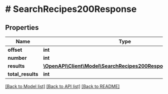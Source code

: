 # # SearchRecipes200Response

## Properties

Name | Type | Description | Notes
------------ | ------------- | ------------- | -------------
**offset** | **int** |  |
**number** | **int** |  |
**results** | [**\OpenAPI\Client\Model\SearchRecipes200ResponseResultsInner[]**](SearchRecipes200ResponseResultsInner.md) |  |
**total_results** | **int** |  |

[[Back to Model list]](../../README.md#models) [[Back to API list]](../../README.md#endpoints) [[Back to README]](../../README.md)
